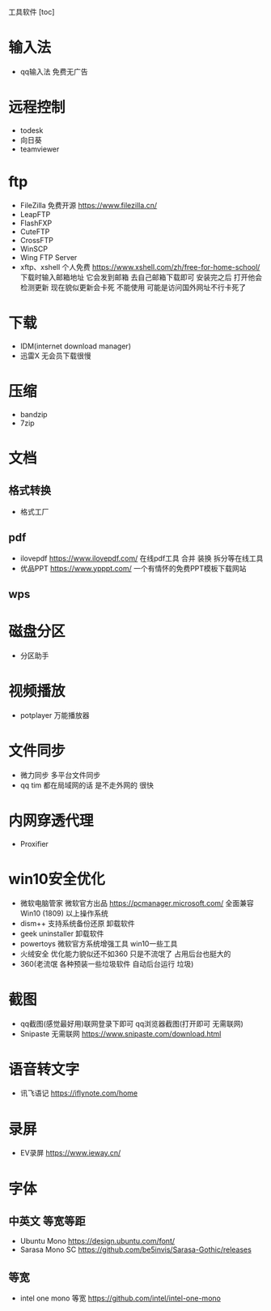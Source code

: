 工具软件
[toc]

# 输入法
- qq输入法 免费无广告

# 远程控制
- todesk
- 向日葵
- teamviewer

# ftp
- FileZilla 免费开源 https://www.filezilla.cn/
- LeapFTP 
- FlashFXP
- CuteFTP
- CrossFTP
- WinSCP
- Wing FTP Server
- xftp、xshell 个人免费
  https://www.xshell.com/zh/free-for-home-school/ 下载时输入邮箱地址 它会发到邮箱 去自己邮箱下载即可
  安装完之后 打开他会检测更新 现在貌似更新会卡死 不能使用 可能是访问国外网址不行卡死了
  
# 下载
- IDM(internet download manager)
- 迅雷X 无会员下载很慢
  
# 压缩
- bandzip
- 7zip

# 文档

## 格式转换
- 格式工厂
  
## pdf
- ilovepdf
  https://www.ilovepdf.com/
  在线pdf工具 合并 装换 拆分等在线工具
- 优品PPT
  https://www.ypppt.com/
  一个有情怀的免费PPT模板下载网站

## wps

# 磁盘分区
- 分区助手

# 视频播放
- potplayer 万能播放器

# 文件同步
- 微力同步
  多平台文件同步
- qq tim
  都在局域网的话 是不走外网的 很快

# 内网穿透代理
- Proxifier

# win10安全优化
- 微软电脑管家
  微软官方出品 https://pcmanager.microsoft.com/ 全面兼容Win10 (1809) 以上操作系统
- dism++
  支持系统备份还原 卸载软件
- geek uninstaller
  卸载软件
- powertoys
  微软官方系统增强工具 win10一些工具
- 火绒安全
  优化能力貌似还不如360 只是不流氓了 占用后台也挺大的
- 360(老流氓 各种预装一些垃圾软件 自动后台运行 垃圾)

# 截图
- qq截图(感觉最好用)联网登录下即可 qq浏览器截图(打开即可 无需联网)
- Snipaste 无需联网
  https://www.snipaste.com/download.html

# 语音转文字
- 讯飞语记
  https://iflynote.com/home

# 录屏
- EV录屏
  https://www.ieway.cn/

# 字体
## 中英文 等宽等距
- Ubuntu Mono  https://design.ubuntu.com/font/
- Sarasa Mono SC https://github.com/be5invis/Sarasa-Gothic/releases
## 等宽
- intel one mono 等宽 https://github.com/intel/intel-one-mono